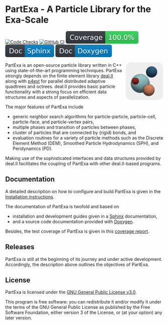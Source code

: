 # PartExa - A Particle Library for the Exa-Scale

[![Code Checks](https://github.com/PartExa/PartExa/workflows/Code%20Checks/badge.svg)](https://github.com/PartExa/PartExa/actions?query=workflow%3A%22Code+Checks%22)
[![GitHub CI](https://github.com/PartExa/PartExa/workflows/GitHub%20CI/badge.svg)](https://github.com/PartExa/PartExa/actions?query=workflow%3A%22GitHub+CI%22)
[![Coverage](https://github.com/PartExa/PartExa-Coverage/blob/master/badge/badge.svg)](https://partexa.github.io/PartExa-Coverage/)
[![Sphinx](https://github.com/PartExa/PartExa-Sphinx/blob/master/badge/badge.svg)](https://partexa.github.io/PartExa-Sphinx/)
[![Doxygen](https://github.com/PartExa/PartExa-Doxygen/blob/master/badge/badge.svg)](https://partexa.github.io/PartExa-Doxygen/)

<img align="right" width="120" height="120" src="doc/logo/logo_gray_rounded.png">

PartExa is an open-source particle library written in C++ using state-of-the-art programming techniques. PartExa strongly depends on the finite element library [deal.II](https://www.dealii.org/) along with [p4est](https://www.p4est.org/) for parallel distributed adaptive quadtrees and octrees. deal.II provides basic particle functionality with a strong focus on efficient data structures and aspects of parallelization.

The major features of PartExa include
* generic neighbor search algorithms for particle-particle, particle-cell, particle-face, and particle-vertex pairs,
* multiple phases and transition of particles between phases,
* cluster of particles that are connected by (rigid) bonds, and
* evaluation routines for a variety of particle methods such as the Discrete Element Method (DEM), Smoothed Particle Hydrodynamics (SPH), and Peridynamics (PD).

Making use of the sophisticated interfaces and data structures provided by deal.II facilitates the coupling of PartExa with other deal.II-based programs.

## Documentation

A detailed description on how to configure and build PartExa is given in the [Installation instructions](https://partexa.github.io/PartExa-Sphinx/installation/installation.html).

The documentation of PartExa is twofold and based on
* installation and development guides given in a [Sphinx](https://partexa.github.io/PartExa-Sphinx/) documentation,
* and a source code documentation provided with [Doxygen](https://partexa.github.io/PartExa-Doxygen/).

Besides, the test coverage of PartExa is given in this [coverage report](https://partexa.github.io/PartExa-Coverage/).

## Releases

PartExa is still at the beginning of its journey and under active development. Accordingly, the description above outlines the objectives of PartExa.

## License

PartExa is licensed under the [GNU General Public License v3.0](LICENSE).

This program is free software: you can redistribute it and/or modify it under the terms of the GNU General Public License as published by the Free Software Foundation, either version 3 of the License, or (at your option) any later version.
